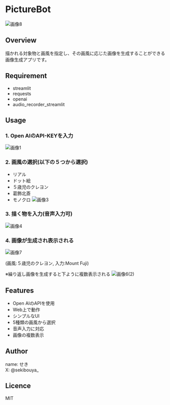 # PictureBot
![画像8](https://github.com/sekibouya/GPT_API_PictureBot/assets/99582134/d034068d-0d7c-40db-b6aa-0a814e9a4edc)

## Overview
描かれる対象物と画風を指定し、その画風に応じた画像を生成することができる画像生成アプリです。

## Requirement
* streamlit
* requests
* openai
* audio_recorder_streamlit

## Usage
### 1. Open AIのAPI-KEYを入力
![画像1](https://github.com/sekibouya/GPT_API_PictureBot/assets/99582134/58adbdc3-feb6-4dca-86d6-4e76ce45b7b5)

### 2. 画風の選択(以下の５つから選択)
   * リアル
   * ドット絵
   * ５歳児のクレヨン
   * 葛飾北斎
   * モノクロ
![画像3](https://github.com/sekibouya/GPT_API_PictureBot/assets/99582134/3a7de946-5f2a-4ce6-9128-42c99697b504)

### 3. 描く物を入力(音声入力可)
![画像4](https://github.com/sekibouya/GPT_API_PictureBot/assets/99582134/1693de3b-0b96-48d6-8fb7-28c83679d202)

### 4. 画像が生成され表示される
![画像7](https://github.com/sekibouya/GPT_API_PictureBot/assets/99582134/6734b335-cf06-4f97-9f06-61fd7588dd82)

(画風:５歳児のクレヨン, 入力:Mount Fuji)<br>

※繰り返し画像を生成すると下ように複数表示される
![画像6(2)](https://github.com/sekibouya/GPT_API_PictureBot/assets/99582134/f787bd04-a3e2-4570-a5d2-cb3cd16c34be) 

## Features
* Open AIのAPIを使用
* Web上で動作
* シンプルなUI
* 5種類の画風から選択
* 音声入力に対応
* 画像の複数表示

## Author
name: せき<br>
X: @sekibouya_

## Licence
MIT

